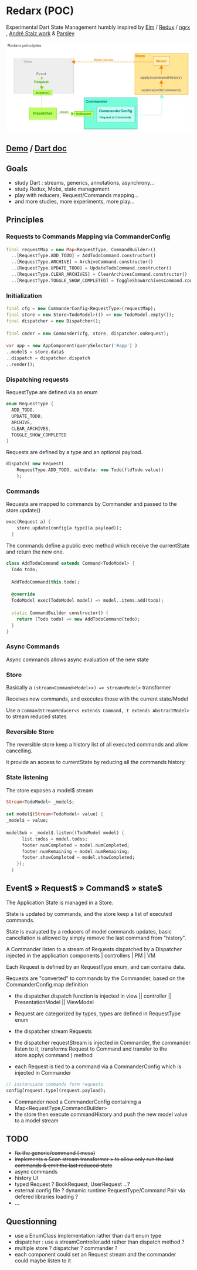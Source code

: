 # Redarx (POC)

Experimental Dart State Management 
humbly inspired by [Elm](http://elm-lang.org/) / [Redux](http://redux.js.org) / [ngrx](https://github.com/ngrx) , [André Stalz work](https://github.com/staltz) & [Parsley](http://www.spicefactory.org/parsley/)

![redarx-principles](docs/graphs/redarx_01_4.jpg)

## [Demo](https://github.com/rxlabz/redarx-todo) / [Dart doc](https://rxlabz.github.io/redarx)

## Goals

- study Dart : streams, generics, annotations, asynchrony...
- study Redux, Mobx,  state management
- play with reducers, Request/Commands mapping...
- and more studies, more experiments, more play...

## Principles

### Requests to Commands Mapping via CommanderConfig

```dart
final requestMap = new Map<RequestType, CommandBuilder>()
  ..[RequestType.ADD_TODO] = AddTodoCommand.constructor()
  ..[RequestType.ARCHIVE] = ArchiveCommand.constructor()
  ..[RequestType.UPDATE_TODO] = UpdateTodoCommand.constructor()
  ..[RequestType.CLEAR_ARCHIVES] = ClearArchivesCommand.constructor()
  ..[RequestType.TOGGLE_SHOW_COMPLETED] = ToggleShowArchivesCommand.constructor();
```

### Initialization

```dart
final cfg = new CommanderConfig<RequestType>(requestMap);
final store = new Store<TodoModel>(() => new TodoModel.empty());
final dispatcher = new Dispatcher();

final cmder = new Commander(cfg, store, dispatcher.onRequest);

var app = new AppComponent(querySelector('#app') )
..model$ = store.data$
..dispatch = dispatcher.dispatch
..render();
```

### Dispatching requests

RequestType are defined via an enum

```dart
enum RequestType {
  ADD_TODO,
  UPDATE_TODO,
  ARCHIVE,
  CLEAR_ARCHIVES,
  TOGGLE_SHOW_COMPLETED
}
```

Requests are defined by a type and an optional payload.

```dart
dispatch( new Request(
    RequestType.ADD_TODO, withData: new Todo(fldTodo.value))
    );
```

### Commands

Requests are mapped to commands by Commander and passed to the store.update()

```dart
exec(Request a) {
    store.update(config[a.type](a.payload));
  }
```

The commands define a public exec method which receive the currentState and return the new one.

```dart
class AddTodoCommand extends Command<TodoModel> {
  Todo todo;

  AddTodoCommand(this.todo);

  @override
  TodoModel exec(TodoModel model) => model..items.add(todo);

  static CommandBuilder constructor() {
    return (Todo todo) => new AddTodoCommand(todo);
  }
}
```

### Async Commands

Async commands allows async evaluation of the new state 

### Store

Basically a `(stream<Command<Model>>) => stream<Model>` transformer

Receives new commands, and executes those with the current state/Model

Use a `CommandStreamReducer<S extends Command, T extends AbstractModel>` to stream reduced states

### Reversible Store

The reversible store keep a history list of all executed commands and allow cancelling.

it provide an access to currentState by reducing all the commands history. 

### State listening

The store exposes a model$ stream

```dart
Stream<TodoModel> _model$;

set model$(Stream<TodoModel> value) {
_model$ = value;
    
modelSub = _model$.listen((TodoModel model) {
      list.todos = model.todos;
      footer.numCompleted = model.numCompleted;
      footer.numRemaining = model.numRemaining;
      footer.showCompleted = model.showCompleted;
    });
  }
```
 
## Event$ » Request$ » Command$ » state$ 

The Application State is managed in a Store<AbstractModel>.

State is updated by commands, and the store keep a list of executed commands.

State is evaluated by a reducers of model commands updates, basic cancellation is allowed by simply remove the last command from "history".

A Commander listen to a stream of Requests dispatched by a Dispatcher injected in the application components | controllers | PM | VM

Each Request is defined by an RequestType enum, and can contains data.

Requests are "converted" to commands by the Commander, based on the CommanderConfig.map definition  

- the dispatcher.dispatch function is injected in view || controller || PresentationModel || ViewModel  
- Request are categorized by types, types are defined in RequestType enum
- the dispatcher stream Requests
- the dispatcher requestStream is injected in Commander, the commander listen to it,
transforms Request to Command and transfer to the store.apply( command ) method

- each Request is tied to a command via a CommanderConfig which is injected in Commander

```dart
// instanciate commands form requests 
config[request.type](request.payload);
```

- Commander need a CommanderConfig containing a Map<RequestType,CommandBuilder>
- the store then execute commandHistory and push the new model value to a model stream

## TODO 

- ~~fix the generic/command ( <T extends Model> mess)~~
- ~~implements a Scan stream transformer » to allow only run the last commands & emit the last reduced state~~
- async commands 
- history UI
- typed Request ? BookRequest, UserRequest ...?
- external config file ? dynamic runtime RequestType/Command Pair via defered libraries loading ?
- ...

## Questionning

- use a EnumClass implementation rather than dart enum type
- dispatcher : use a streamController.add rather than dispatch method ?
- multiple store ? dispatcher ? commander ?
- each component could set an Request stream and the commander could maybe listen to it
